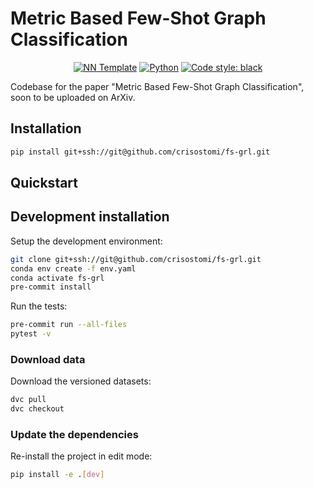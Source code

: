 # Metric Based Few-Shot Graph Classification

<p align="center">
    <a href="https://github.com/lucmos/nn-template"><img alt="NN Template" src="https://shields.io/badge/nn--template-0.0.2-emerald?style=flat&labelColor=gray"></a>
    <a href="https://www.python.org/downloads/"><img alt="Python" src="https://img.shields.io/badge/python-3.8-blue.svg"></a>
    <a href="https://black.readthedocs.io/en/stable/"><img alt="Code style: black" src="https://img.shields.io/badge/code%20style-black-000000.svg"></a>
</p>

Codebase for the paper "Metric Based Few-Shot Graph Classification", soon to be uploaded on ArXiv.

## Installation

```bash
pip install git+ssh://git@github.com/crisostomi/fs-grl.git
```


## Quickstart

[comment]: <> (> Fill me!)


## Development installation

Setup the development environment:

```bash
git clone git+ssh://git@github.com/crisostomi/fs-grl.git
conda env create -f env.yaml
conda activate fs-grl
pre-commit install
```

Run the tests:

```bash
pre-commit run --all-files
pytest -v
```


### Download data

Download the versioned datasets:
```bash
dvc pull  
dvc checkout
```


### Update the dependencies

Re-install the project in edit mode:

```bash
pip install -e .[dev]
```
